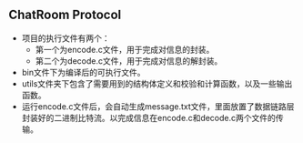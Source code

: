 ## ChatRoom Protocol

- 项目的执行文件有两个：
  - 第一个为encode.c文件，用于完成对信息的封装。
  - 第二个为decode.c文件，用于完成对信息的解封装。
- bin文件下为编译后的可执行文件。
- utils文件夹下包含了需要用到的结构体定义和校验和计算函数，以及一些输出函数。
- 运行encode.c文件后，会自动生成message.txt文件，里面放置了数据链路层封装好的二进制比特流。以完成信息在encode.c和decode.c两个文件的传输。

